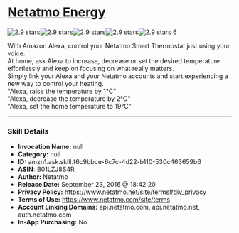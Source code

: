 # [Netatmo Energy](http://alexa.amazon.com/#skills/amzn1.ask.skill.f6c9bbce-6c7c-4d22-b110-530c463659b6)
![2.9 stars](../../images/ic_star_black_18dp_1x.png)![2.9 stars](../../images/ic_star_black_18dp_1x.png)![2.9 stars](../../images/ic_star_half_black_18dp_1x.png)![2.9 stars](../../images/ic_star_border_black_18dp_1x.png)![2.9 stars](../../images/ic_star_border_black_18dp_1x.png) 6

With Amazon Alexa, control your Netatmo Smart Thermostat just using your voice.<br/>
At home, ask Alexa to increase, decrease or set the desired temperature effortlessly and keep on focusing on what really matters. <br/>
Simply link your Alexa and your Netatmo accounts and start experiencing a new way to control your heating.<br>
"Alexa, raise the temperature by 1°C"<br>
"Alexa, decrease the temperature by 2°C"<br>
"Alexa, set the home temperature to 19°C"

***

### Skill Details

* **Invocation Name:** null
* **Category:** null
* **ID:** amzn1.ask.skill.f6c9bbce-6c7c-4d22-b110-530c463659b6
* **ASIN:** B01LZJ8S4R
* **Author:** Netatmo
* **Release Date:** September 23, 2016 @ 18:42:20
* **Privacy Policy:** https://www.netatmo.net/site/terms#div_privacy
* **Terms of Use:** https://www.netatmo.com/site/terms
* **Account Linking Domains:** api.netatmo.com, api.netatmo.net, auth.netatmo.com
* **In-App Purchasing:** No
